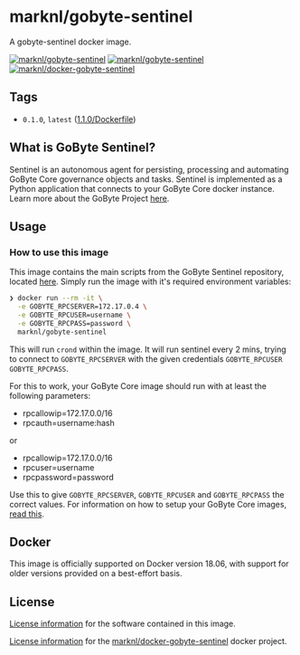 # marknl/gobyte-sentinel

A gobyte-sentinel docker image.

[![marknl/gobyte-sentinel][docker-pulls-image]][docker-hub-url] [![marknl/gobyte-sentinel][docker-stars-image]][docker-hub-url] [![marknl/docker-gobyte-sentinel][travis-build-image]][travis-build-url]

## Tags
- `0.1.0`, `latest` ([1.1.0/Dockerfile](https://github.com/marknl/docker-gobyte-sentinel/blob/master/1.1.0/Dockerfile))

## What is GoByte Sentinel?

Sentinel is an autonomous agent for persisting, processing and automating GoByte Core governance objects and tasks. Sentinel is implemented as a Python application that connects to your GoByte Core docker instance. Learn more about the GoByte Project [here](https://gobyte.network).

## Usage

### How to use this image

This image contains the main scripts from the GoByte Sentinel repository, located [here](https://github.com/gobytecoin/sentinel). Simply run the image with it's required environment variables:

```sh
❯ docker run --rm -it \
  -e GOBYTE_RPCSERVER=172.17.0.4 \
  -e GOBYTE_RPCUSER=username \
  -e GOBYTE_RPCPASS=password \
  marknl/gobyte-sentinel
```

This will run `crond` within the image. It will run sentinel every 2 mins, trying to connect to `GOBYTE_RPCSERVER` with the given credentials `GOBYTE_RPCUSER` `GOBYTE_RPCPASS`.

For this to work, your GoByte Core image should run with at least the following parameters:
- rpcallowip=172.17.0.0/16
- rpcauth=username:hash

or

- rpcallowip=172.17.0.0/16
- rpcuser=username
- rpcpassword=password

Use this to give `GOBYTE_RPCSERVER`, `GOBYTE_RPCUSER` and `GOBYTE_RPCPASS` the correct values. For information on how to setup your GoByte Core images, [read this](https://github.com/marknl/docker-gobyte-core/blob/master/README.md#using-rpcauth-for-remote-authentication).

## Docker

This image is officially supported on Docker version 18.06, with support for older versions provided on a best-effort basis.

## License

[License information](https://github.com/gobytecoin/sentinel/blob/master/LICENSE) for the software contained in this image.

[License information](https://github.com/marknl/docker-gobyte-sentinel/blob/master/LICENSE) for the [marknl/docker-gobyte-sentinel][docker-hub-url] docker project.

[docker-hub-url]: https://hub.docker.com/r/marknl/gobyte-sentinel
[docker-pulls-image]: https://img.shields.io/docker/pulls/marknl/gobyte-sentinel.svg?style=flat-square
[docker-stars-image]: https://img.shields.io/docker/stars/marknl/gobyte-sentinel.svg?style=flat-square
[travis-build-url]: https://travis-ci.org/marknl/docker-gobyte-sentinele
[travis-build-image]: https://img.shields.io/travis/marknl/docker-gobyte-sentinel.svg
